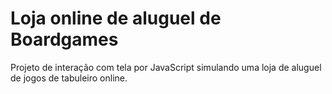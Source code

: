 # Loja online de aluguel de Boardgames
 Projeto de interação com tela por JavaScript simulando uma loja de aluguel de jogos de tabuleiro online.
